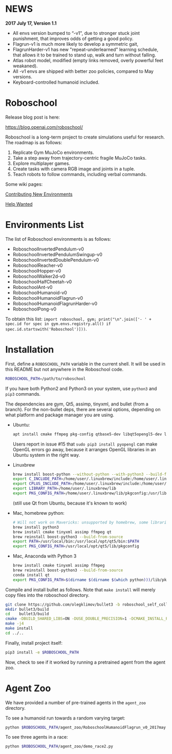 
NEWS
====

**2017 July 17, Version 1.1**

* All envs version bumped to “-v1", due to stronger stuck joint punishment, that improves odds of getting a good policy.
* Flagrun-v1 is much more likely to develop a symmetric gait,
* FlagrunHarder-v1 has new "repeat-underlearned" learning schedule, that allows it to be trained to stand up, walk and turn without falling.
* Atlas robot model, modified (empty links removed, overly powerful feet weakaned).
* All -v1 envs are shipped with better zoo policies, compared to May versions.
* Keyboard-controlled humanoid included.


Roboschool
==========

Release blog post is here:

https://blog.openai.com/roboschool/


Roboschool is a long-term project to create simulations useful for research. The roadmap is as follows:

1. Replicate Gym MuJoCo environments.
2. Take a step away from trajectory-centric fragile MuJoCo tasks.
3. Explore multiplayer games.
4. Create tasks with camera RGB image and joints in a tuple.
5. Teach robots to follow commands, including verbal commands.


Some wiki pages:

[Contributing New Environments](https://github.com/openai/roboschool/wiki/Contributing-New-Environments)

[Help Wanted](https://github.com/openai/roboschool/wiki/Help-Wanted)



Environments List
=================

The list of Roboschool environments is as follows:

- RoboschoolInvertedPendulum-v0
- RoboschoolInvertedPendulumSwingup-v0
- RoboschoolInvertedDoublePendulum-v0
- RoboschoolReacher-v0
- RoboschoolHopper-v0
- RoboschoolWalker2d-v0
- RoboschoolHalfCheetah-v0
- RoboschoolAnt-v0
- RoboschoolHumanoid-v0
- RoboschoolHumanoidFlagrun-v0
- RoboschoolHumanoidFlagrunHarder-v0
- RoboschoolPong-v0

To obtain this list: `import roboschool, gym; print("\n".join(['- ' + spec.id for spec in gym.envs.registry.all() if spec.id.startswith('Roboschool')]))`.



Installation
============

First, define a `ROBOSCHOOL_PATH` variable in the current shell. It will be used in this README but not anywhere in the Roboschool code.

```bash
ROBOSCHOOL_PATH=/path/to/roboschool
```

If you have both Python2 and Python3 on your system, use `python3` and `pip3` commands.

The dependencies are gym, Qt5, assimp, tinyxml, and bullet (from a branch). For the non-bullet deps, there are several options, depending on what platform and package manager you are using.

- Ubuntu:

    ```bash
    apt install cmake ffmpeg pkg-config qtbase5-dev libqt5opengl5-dev libassimp-dev libpython3.5-dev libboost-python-dev libtinyxml-dev
    ```

    Users report in issue #15 that `sudo pip3 install pyopengl` can make OpenGL errors go away, because it arranges OpenGL libraries in
    an Ubuntu system in the right way.



- Linuxbrew

    ```bash
    brew install boost-python --without-python --with-python3 --build-from-source
    export C_INCLUDE_PATH=/home/user/.linuxbrew/include:/home/user/.linuxbrew/include/python3.6m
    export CPLUS_INCLUDE_PATH=/home/user/.linuxbrew/include:/home/user/.linuxbrew/include/python3.6m
    export LIBRARY_PATH=/home/user/.linuxbrew/lib
    export PKG_CONFIG_PATH=/home/user/.linuxbrew/lib/pkgconfig:/usr/lib/pkgconfig:/usr/lib/x86_64-linux-gnu/pkgconfig
    ```

    (still use Qt from Ubuntu, because it's known to work)

- Mac, homebrew python:

    ```bash
    # Will not work on Mavericks: unsupported by homebrew, some libraries won't compile, upgrade first
    brew install python3
    brew install cmake tinyxml assimp ffmpeg qt
    brew reinstall boost-python3 --build-from-source
    export PATH=/usr/local/bin:/usr/local/opt/qt5/bin:$PATH
    export PKG_CONFIG_PATH=/usr/local/opt/qt5/lib/pkgconfig
    ```

- Mac, Anaconda with Python 3

    ```bash
    brew install cmake tinyxml assimp ffmpeg
    brew reinstall boost-python3 --build-from-source
    conda install qt
    export PKG_CONFIG_PATH=$(dirname $(dirname $(which python)))/lib/pkgconfig
    ```


Compile and install bullet as follows. Note that `make install` will merely copy files into the roboschool directory.

```bash
git clone https://github.com/olegklimov/bullet3 -b roboschool_self_collision
mkdir bullet3/build
cd    bullet3/build
cmake -DBUILD_SHARED_LIBS=ON -DUSE_DOUBLE_PRECISION=1 -DCMAKE_INSTALL_PREFIX:PATH=$ROBOSCHOOL_PATH/roboschool/cpp-household/bullet_local_install -DBUILD_CPU_DEMOS=OFF -DBUILD_BULLET2_DEMOS=OFF -DBUILD_EXTRAS=OFF  -DBUILD_UNIT_TESTS=OFF -DBUILD_CLSOCKET=OFF -DBUILD_ENET=OFF -DBUILD_OPENGL3_DEMOS=OFF ..
make -j4
make install
cd ../..
```

Finally, install project itself:

```bash
pip3 install -e $ROBOSCHOOL_PATH
```

Now, check to see if it worked by running a pretrained agent from the agent zoo.


Agent Zoo
=========

We have provided a number of pre-trained agents in the `agent_zoo` directory.

To see a humanoid run towards a random varying target:

```bash
python $ROBOSCHOOL_PATH/agent_zoo/RoboschoolHumanoidFlagrun_v0_2017may.py
```

To see three agents in a race:

```bash
python $ROBOSCHOOL_PATH/agent_zoo/demo_race2.py
```
